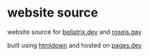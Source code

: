 # website source
website source for [bellatrix.dev](https://bellatrix.dev) and [roseis.gay](https://roseis.gay)

built using [htmldown](https://github.com/blltrx/htmldown) and hosted on [pages.dev](https://pages.dev)

